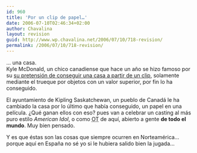 ```yaml
---
id: 960
title: 'Por un clip de papel…'
date: 2006-07-10T02:46:34+02:00
author: Chavalina
layout: revision
guid: http://www.wp.chavalina.net/2006/07/10/718-revision/
permalink: /2006/07/10/718-revision/
---
```

… una casa.  
Kyle McDonald, un chico canadiense que hace un a&ntilde;o se hizo famoso por su <a href="http://oneredpaperclip.blogspot.com/" target="_blank">su pretensi&oacute;n de conseguir una casa a partir de un clip</a>, solamente mediante el trueque por objetos con un valor superior, por fin lo ha conseguido. 

El ayuntamiento de Kipling Saskatchewan, un pueblo de Canadá le ha cambiado la casa por lo &uacute;ltimo que hab&iacute;a conseguido, un papel en una pel&iacute;cula. &iquest;Qué ganan ellos con eso? pues van a celebrar un casting al más puro estilo <em lang="en">American Idol</em>, o como <acronym title="Operaci&oacute;n Tru&ntilde;o, digo, Triunfo">OT</acronym> de aqu&iacute;, abierto a gente **de todo el mundo**. Muy bien pensado.

Y es que éstas son las cosas que siempre ocurren en Norteamérica… porque aqu&iacute; en Espa&ntilde;a no sé yo si le hubiera salido bien la jugada…